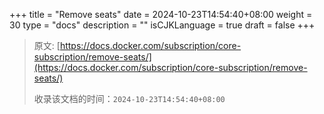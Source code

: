 +++
title = "Remove seats"
date = 2024-10-23T14:54:40+08:00
weight = 30
type = "docs"
description = ""
isCJKLanguage = true
draft = false
+++

> 原文: [https://docs.docker.com/subscription/core-subscription/remove-seats/](https://docs.docker.com/subscription/core-subscription/remove-seats/)
>
> 收录该文档的时间：`2024-10-23T14:54:40+08:00`
